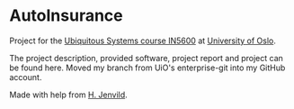 # AutoInsurance
Project for the [Ubiquitous Systems course IN5600](https://www.uio.no/studier/emner/matnat/ifi/IN5600/v19/index.html) at [University of Oslo](https://www.uio.no).

The project description, provided software, project report and project can be found here. Moved my branch from UiO's enterprise-git into my GitHub account.

Made with help from [H. Jenvild](hanscje@ifi.uio.no).
